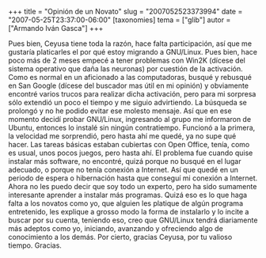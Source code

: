 +++
title = "Opinión de un Novato"
slug = "2007052523373994"
date = "2007-05-25T23:37:00-06:00"
[taxonomies]
tema = ["glib"]
autor = ["Armando Iván Gasca"]
+++

Pues bien, Ceyusa tiene toda la razón, hace falta participación, así que
me gustaría platicarles el por qué estoy migrando a GNU/Linux. Pues
bien, hace poco más de 2 meses empecé a tener problemas con Win2K
(dícese del sistema operativo que daña las neuronas) por cuestión de la
activación. Como es normal en un aficionado a las computadoras, busqué y
rebusqué en San Google (dícese del buscador mas útil en mi opinión) y
obviamente encontré varios trucos para realizar dicha activación, pero
para mi sorpresa sólo extendió un poco el tiempo y me siguio
advirtiendo. La búsqueda se prolongó y no he podido evitar ese molesto
mensaje. Así que en ese momento decidí probar GNU/Linux, ingresando al
grupo me informaron de Ubuntu, entonces lo instalé sin ningún
contratiempo. Funcionó a la primera, la velocidad me sorprendió, pero
hasta ahí me quedé, ya no supe qué hacer. Las tareas básicas estaban
cubiertas con Open Office, tenía, como es usual, unos pocos juegos, pero
hasta ahí. El problema fue cuando quise instalar más software, no
encontré, quizá porque no busqué en el lugar adecuado, o porque no tenía
conexión a Internet. Así que quedé en un periodo de espera o hibernación
hasta que conseguí mi conexión a Internet. Ahora no les puedo decir que
soy todo un experto, pero ha sido sumamente interesante aprender a
instalar más programas. Quizá eso es lo que haga falta a los novatos
como yo, que alguien les platique de algún programa entretenido, les
explique a grosso modo la forma de instalarlo y lo incite a buscar por
su cuenta, teniendo eso, creo que GNU/Linux tendrá diariamente más
adeptos como yo, iniciando, avanzando y ofreciendo algo de conocimiento
a los demás. Por cierto, gracias Ceyusa, por tu valioso tiempo. Gracias.
